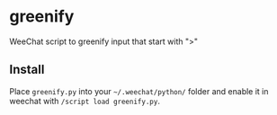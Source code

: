 # greenify
WeeChat script to greenify input that start with ">"

## Install
Place `greenify.py` into your `~/.weechat/python/` folder and enable it in weechat with `/script load greenify.py`.
